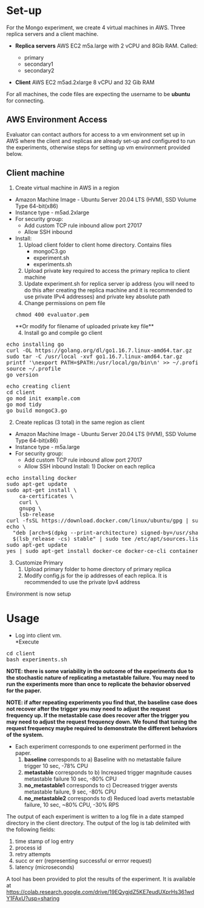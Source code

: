 # Set-up

For the Mongo experiment, we create 4 virtual machines in AWS.  Three replica servers and a client machine.  
* **Replica servers**  AWS EC2 m5a.large with 2 vCPU and 8Gib RAM. Called:
    * primary
    * secondary1
    * secondary2

* **Client** AWS EC2 m5ad.2xlarge 8 vCPU and 32 Gib RAM
 
 For all machines, the code files are expecting the username to be **ubuntu** for connecting.  
 
 
## AWS Environment Access ##
Evaluator can contact authors for access to a vm environment set up in AWS where the client and replicas are already set-up and configured to run the experiments, otherwise steps for setting up vm environment provided below. 

 

 
## Client machine
1. Create virtual machine in AWS in a region
 * Amazon Machine Image - Ubuntu Server 20.04 LTS (HVM), SSD Volume Type 64-bit(x86)
 * Instance type - m5ad.2xlarge
 * For security group:
    * Add custom TCP rule inbound allow port 27017
	* Allow SSH inbound
 * Install:  
    1. Upload client folder to client home directory. Contains files
        * mongoC3.go
	   * experiment.sh
        * experiments.sh
    2. Upload private key required to access the primary replica to client machine 
    3. Update experiment.sh for replica server ip address (you will need to do this after creating the replica machine and it is recommended to use private IPv4 addresses) and private key absolute path
	3. Change permissions on pem file
	<pre>chmod 400 evaluator.pem</pre> **Or modify for filename of uploaded private key file**
    4. Install go and compile go client
                
<pre>echo installing go
curl -OL https://golang.org/dl/go1.16.7.linux-amd64.tar.gz
sudo tar -C /usr/local -xvf go1.16.7.linux-amd64.tar.gz
printf '\nexport PATH=$PATH:/usr/local/go/bin\n' >> ~/.profile
source ~/.profile
go version
</pre>

<pre>echo creating client
cd client
go mod init example.com
go mod tidy
go build mongoC3.go
</pre>

2. Create replicas (3 total) in the same region as client
* Amazon Machine Image - Ubuntu Server 20.04 LTS (HVM), SSD Volume Type 64-bit(x86)
* Instance type - m5a.large
 * For security group:
    * Add custom TCP rule inbound allow port 27017
	* Allow SSH inbound
	Install: 1) Docker on each replica

<pre>
echo installing docker
sudo apt-get update
sudo apt-get install \
    ca-certificates \
    curl \
    gnupg \
    lsb-release
curl -fsSL https://download.docker.com/linux/ubuntu/gpg | sudo gpg --dearmor -o /usr/share/keyrings/docker-archive-keyring.gpg
echo \
  "deb [arch=$(dpkg --print-architecture) signed-by=/usr/share/keyrings/docker-archive-keyring.gpg] https://download.docker.com/linux/ubuntu \
  $(lsb_release -cs) stable" | sudo tee /etc/apt/sources.list.d/docker.list > /dev/null
sudo apt-get update
yes | sudo apt-get install docker-ce docker-ce-cli containerd.io
</pre>

3. Customize Primary
    1. Upload primary folder to home directory of primary replica
	2. Modify config.js for the ip addresses of each replica. It is recommended to use the private Ipv4 address


Environment is now setup



# Usage

* Log into client vm.  
*Execute 
<pre>cd client
bash experiments.sh</pre>

**NOTE: there is some variability in the outcome of the experiments due to the stochastic nature of replicating a metastable failure. You may need to run the experiments more than once to replicate the behavior observed for the paper.**

**NOTE: if after repeating experiments you find that, the baseline case does not recover after the trigger you may need to adjust the request frequency up. If the metastable case does recover after the trigger you may need to adjust the request frequency down. We found that tuning the request frequency maybe required to demonstrate the different behaviors of the system.**



*  Each experiment corresponds to one experiment performed in the paper.
    1. **baseline** corresponds to  a) Baseline with no metastable failure trigger 10 sec, -78% CPU
    1. **metastable** corresponds to b) Increased trigger magnitude causes metastable failure 10 sec, -80% CPU
    1. **no_metastable1** corresponds to c) Decreased trigger aversts metastable failure, 9 sec, -80% CPU
    1. **no_metastable2** corresponds to d) Reduced load averts metastable failure, 10 sec, ~80% CPU, -30% RPS

The output of each experiment is written to a log file in a date stamped directory in the client directory.  The output of the log is tab delimited with the following fields:
1. time stamp of log entry
1. process id
1. retry attempts
1. succ or err (representing successful or errror request)
1. latency (microseconds)

A tool has been provided to plot the results of the experiment. It is available at https://colab.research.google.com/drive/19EQygjdZ5KE7eudUXprHs361wdY1FAxU?usp=sharing
